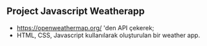 ## Project Javascript Weatherapp

- https://openweathermap.org/   'den API çekerek;
- HTML, CSS, Javascript kullanılarak oluşturulan bir weather app.
